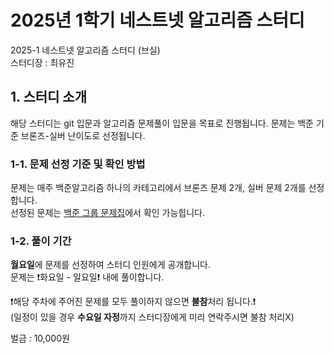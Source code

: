 # 2025년 1학기 네스트넷 알고리즘 스터디 
2025-1 네스트넷 알고리즘 스터디 (브실)
<br/>스터디장 : 최유진 

## 1. 스터디 소개
해당 스터디는 git 입문과 알고리즘 문제풀이 입문을 목표로 진행됩니다.
문제는 백준 기준 브론즈-실버 난이도로 선정됩니다. 


### 1-1. 문제 선정 기준 및 확인 방법 
문제는 매주 백준알고리즘 하나의 카테고리에서 브론즈 문제 2개, 실버 문제 2개를 선정합니다. <br/>
선정된 문제는 [백준 그룹 문제집](https://www.acmicpc.net/group/23244)에서 확인 가능힙니다.

### 1-2. 풀이 기간
**월요일**에 문제를 선정하여 스터디 인원에게 공개합니다. <br/>
문제는 ❗화요일 - 일요일❗ 내에 풀이합니다. <br/>

❗해당 주차에 주어진 문제를 모두 풀이하지 않으면 **불참**처리 됩니다.❗<br/> 
(일정이 있을 경우 **수요일 자정**까지 스터디장에게 미리 연락주시면 불참 처리X) 
    
벌금 : 10,000원
